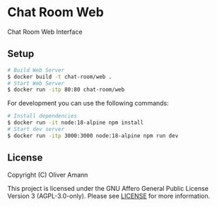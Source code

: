 # Chat Room Web

Chat Room Web Interface

## Setup

```bash
# Build Web Server
$ docker build -t chat-room/web .
# Start Web Server
$ docker run -itp 80:80 chat-room/web
```

For development you can use the following commands:
```bash
# Install dependencies
$ docker run -it node:18-alpine npm install
# Start dev server
$ docker run -itp 3000:3000 node:18-alpine npm run dev
```

## License

Copyright (C) Oliver Amann

This project is licensed under the GNU Affero General Public License Version 3 (AGPL-3.0-only). Please see [LICENSE](./LICENSE) for more information.
